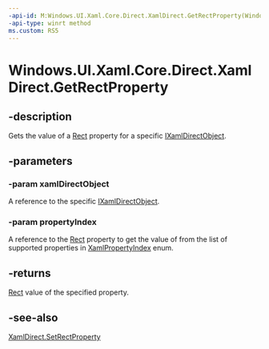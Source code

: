 ```yaml
---
-api-id: M:Windows.UI.Xaml.Core.Direct.XamlDirect.GetRectProperty(Windows.UI.Xaml.Core.Direct.IXamlDirectObject,Windows.UI.Xaml.Core.Direct.XamlPropertyIndex)
-api-type: winrt method
ms.custom: RS5
---
```


<!-- Method syntax.
public Rect XamlDirect.GetRectProperty(IXamlDirectObject xamlDirectObject, XamlPropertyIndex propertyIndex)
-->

# Windows.UI.Xaml.Core.Direct.XamlDirect.GetRectProperty

## -description
Gets the value of a [Rect](../windows.foundation/rect.md)  property for a specific [IXamlDirectObject](ixamldirectobject.md).

## -parameters
### -param xamlDirectObject
A reference to the specific [IXamlDirectObject](ixamldirectobject.md).

### -param propertyIndex
A reference to the [Rect](../windows.foundation/rect.md) property to get the value of from the list of supported properties in [XamlPropertyIndex](xamlpropertyindex.md) enum.

## -returns
[Rect](../windows.foundation/rect.md) value of the specified property.

## -see-also
[XamlDirect.SetRectProperty](xamldirect_setrectproperty_1559225807.md)
